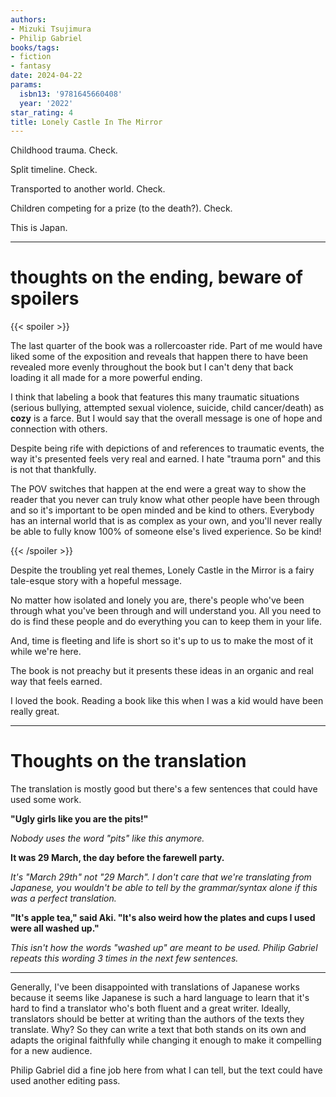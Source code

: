 ```yaml
---
authors:
- Mizuki Tsujimura
- Philip Gabriel
books/tags:
- fiction
- fantasy
date: 2024-04-22
params:
  isbn13: '9781645660408'
  year: '2022'
star_rating: 4
title: Lonely Castle In The Mirror
---
```


Childhood trauma. Check.

Split timeline. Check.

Transported to another world. Check.

Children competing for a prize (to the death?). Check.

This is Japan.

<!--more-->

---

# thoughts on the ending, beware of spoilers

{{< spoiler >}}

The last quarter of the book was a rollercoaster ride. Part of me would have
liked some of the exposition and reveals that happen there to have been revealed
more evenly throughout the book but I can't deny that back loading it all made
for a more powerful ending.

I think that labeling a book that features this many traumatic situations
(serious bullying, attempted sexual violence, suicide, child cancer/death) as
**cozy** is a farce. But I would say that the overall message is one of hope and
connection with others.

Despite being rife with depictions of and references to traumatic events, the
way it's presented feels very real and earned. I hate "trauma porn" and this is
not that thankfully.

The POV switches that happen at the end were a great way to show the reader that
you never can truly know what other people have been through and so it's
important to be open minded and be kind to others. Everybody has an internal
world that is as complex as your own, and you'll never really be able to fully
know 100% of someone else's lived experience. So be kind!

{{< /spoiler >}}

Despite the troubling yet real themes, Lonely Castle in the Mirror is a fairy
tale-esque story with a hopeful message.

No matter how isolated and lonely you are, there's people who've been through
what you've been through and will understand you. All you need to do is find
these people and do everything you can to keep them in your life.

And, time is fleeting and life is short so it's up to us to make the most of it
while we're here.

The book is not preachy but it presents these ideas in an organic and real way
that feels earned.

I loved the book. Reading a book like this when I was a kid would have been
really great.

---

# Thoughts on the translation

The translation is mostly good but there's a few sentences that could have used
some work.

**"Ugly girls like you are the pits!"**

_Nobody uses the word "pits" like this anymore._

**It was 29 March, the day before the farewell party.**

_It's "March 29th" not "29 March". I don't care that we're translating from
Japanese, you wouldn't be able to tell by the grammar/syntax alone if this was a
perfect translation._

**"It's apple tea," said Aki. "It's also weird how the plates and cups I used
were all washed up."**

_This isn't how the words "washed up" are meant to be used. Philip Gabriel
repeats this wording 3 times in the next few sentences._

---

Generally, I've been disappointed with translations of Japanese works because it
seems like Japanese is such a hard language to learn that it's hard to find a
translator who's both fluent and a great writer. Ideally, translators should be
better at writing than the authors of the texts they translate. Why? So they can
write a text that both stands on its own and adapts the original faithfully
while changing it enough to make it compelling for a new audience.

Philip Gabriel did a fine job here from what I can tell, but the text could have
used another editing pass.